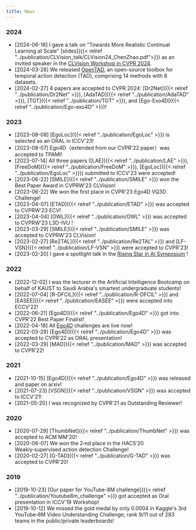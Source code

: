 ```yaml
---
title: News
---
```



### 2024
- [2024-06-18] I gave a talk  on "Towards More Realistic Continual Learning at Scale" [slides]({{< relref "../publication/CLVision_talk/CLVision24_ChenZhao.pdf">}}) as an invited speaker in the [CLVision Workshop in CVPR 2024]("https://sites.google.com/view/clvision2024"). 
- [2024-03-28] We released [OpenTAD]("https://github.com/sming256/OpenTAD"), an open-source toolbox for temporal action detection (TAD), comprising 14 methods with 8 datasets.
- [2024-02-27] 4 papers are accepted to CVPR 2024: [Dr2Net]({{< relref "../publication/Dr2Net" >}}), [AdaTAD]({{< relref "../publication/AdaTAD" >}}), [TGT]({{< relref "../publication/TGT" >}}), and [Ego-Exo4D]({{< relref "../publication/Ego-exo4D" >}})!


### 2023

- [2023-08-08] [EgoLoc]({{< relref "../publication/EgoLoc" >}}) is selected as an ORAL in ICCV'23!
- [2023-08-07] Ego4D（extended from our CVPR'22 paper）was accepted to TPAMI!
- [2023-07-14] All three papers ([LAE]({{< relref "../publication/LAE" >}}), [FreeDoM]({{< relref "../publication/FreeDoM" >}}), [EgoLoc]({{< relref "../publication/EgoLoc" >}})) submitted to ICCV'23 were accepted!
- [2023-06-22] [SMILE]({{< relref "../publication/SMILE" >}}) won the Best Paper Award in CVPRW'23 CLVision!
- [2023-06-22] We won the first place in CVPR'23 Ego4D VQ3D Challenge!
- [2023-04-07] [ETAD]({{< relref "../publication/ETAD" >}}) was accepted to CVPRW'23 ECV!
- [2023-04-04] [OWL]({{< relref "../publication/OWL" >}}) was accepted to CVPRW'23 L3D-IVU !
- [2023-03-29] [SMILE]({{< relref "../publication/SMILE" >}}) was accepted to CVPRW'23 CLVision!
- [2023-02-27] [Re2TAL]({{< relref "../publication/Re2TAL" >}}) and [LF-VSN]({{< relref "../publication/LF-VSN" >}}) were accepted to CVPR'23!
- [2023-02-20] I gave a spotlight talk in the [Rising Star in AI Symposium](https://cemse.kaust.edu.sa/ai/aii-symp-2023) !

### 2022

- [2022-12-02] I was the lecturer in the Artificial Intelligence Bootcamp on behalf of KAUST to Saudi Arabia's smartest undergraduate students!
- [2022-07-04] [R-DFCIL]({{< relref "../publication/R-DFCIL" >}}) and [EASEE]({{< relref "../publication/EASEE" >}}) were accepted into ECCV'22!
- [2022-06-21] [Ego4D]({{< relref "../publication/Ego4D" >}}) got into CVPR'22 Best Paper Finalist!
- [2022-04-18] All [Ego4D](https://ego4d-data.org) challenges are live now!
- [2022-03-29] [Ego4D]({{< relref "../publication/Ego4D" >}}) was accepted to CVPR'22 as ORAL presentation!
- [2022-03-29] [MAD]({{< relref "../publication/MAD" >}}) was accepted to CVPR'22!

### 2021
- [2021-10-15] [Ego4D]({{< relref "../publication/Ego4D" >}}) was released and paper on arxiv!
- [2021-07-23] [VSGN]({{< relref "../publication/VSGN" >}}) was accepted to ICCV'21!
- [2021-05-20] I was recognized by CVPR’21 as Outstanding Reviewer!

### 2020
- [2020-07-29] [ThumbNet]({{< relref "../publication/ThumbNet" >}}) was accepted to ACM MM'20!
- [2020-06-07] We won the 2‑nd place in the HACS’20 Weakly‑supervised action detection Challenge!
- [2020-02-27] [G-TAD]({{< relref "../publication/G-TAD" >}}) was accepted to CVPR'20!

### 2019
- [2019-10-23] [Our paper for YouTube-8M challenge]({{< relref "../publication/Youtube8m_challenge" >}}) got accepted as Oral presentation in ICCV'19 Workshop!
- [2019-10-12] We missed the gold medal by only 0.0004 in Kaggle's 3rd YouTube‑8M Video Understanding Challenge; rank 9/11 out of 283 teams in the public/private leaderboards!




